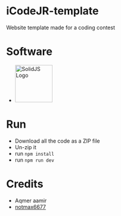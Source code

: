 # iCodeJR-template
 Website template made for a coding contest

# Software
- <img src="https://upload.wikimedia.org/wikipedia/commons/thumb/7/76/Logo_SolidJS.svg/2560px-Logo_SolidJS.svg.png" alt="SolidJS Logo" style="width:100px;">


# Run
- Download all the code as a ZIP file
- Un-zip it
- run `npm install`
- run `npm run dev`

# Credits
- Aqmer aamir
- [notmax6677](https://github.com/notmax6677)

